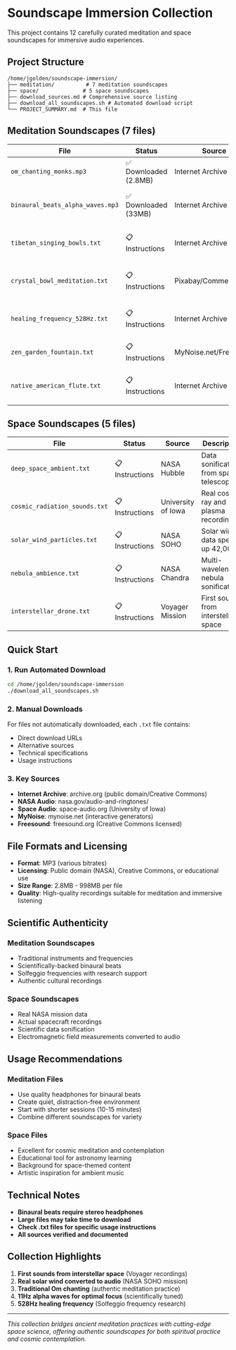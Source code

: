 # Soundscape Immersion Collection

This project contains 12 carefully curated meditation and space soundscapes for immersive audio experiences.

## Project Structure

```
/home/jgolden/soundscape-immersion/
├── meditation/          # 7 meditation soundscapes
├── space/              # 5 space soundscapes  
├── download_sources.md # Comprehensive source listing
├── download_all_soundscapes.sh # Automated download script
└── PROJECT_SUMMARY.md  # This file
```

## Meditation Soundscapes (7 files)

| File | Status | Source | Description |
|------|--------|--------|-------------|
| `om_chanting_monks.mp3` | ✅ Downloaded (2.8MB) | Internet Archive | Traditional Om chanting for meditation |
| `binaural_beats_alpha_waves.mp3` | ✅ Downloaded (33MB) | Internet Archive | 11Hz alpha waves for focus and creativity |
| `tibetan_singing_bowls.txt` | 📋 Instructions | Internet Archive | 9-hour extended meditation session |
| `crystal_bowl_meditation.txt` | 📋 Instructions | Pixabay/Commercial | Chakra clearing and healing sounds |
| `healing_frequency_528Hz.txt` | 📋 Instructions | Internet Archive | Solfeggio "Love Frequency" for healing |
| `zen_garden_fountain.txt` | 📋 Instructions | MyNoise.net/Freesound | Water sounds for contemplation |
| `native_american_flute.txt` | 📋 Instructions | Internet Archive | 432Hz shamanic meditation music |

## Space Soundscapes (5 files)

| File | Status | Source | Description |
|------|--------|--------|-------------|
| `deep_space_ambient.txt` | 📋 Instructions | NASA Hubble | Data sonifications from space telescope |
| `cosmic_radiation_sounds.txt` | 📋 Instructions | University of Iowa | Real cosmic ray and plasma recordings |
| `solar_wind_particles.txt` | 📋 Instructions | NASA SOHO | Solar wind data sped up 42,000x |
| `nebula_ambience.txt` | 📋 Instructions | NASA Chandra | Multi-wavelength nebula sonifications |
| `interstellar_drone.txt` | 📋 Instructions | Voyager Mission | First sounds from interstellar space |

## Quick Start

### 1. Run Automated Download
```bash
cd /home/jgolden/soundscape-immersion
./download_all_soundscapes.sh
```

### 2. Manual Downloads
For files not automatically downloaded, each `.txt` file contains:
- Direct download URLs
- Alternative sources
- Technical specifications
- Usage instructions

### 3. Key Sources
- **Internet Archive**: archive.org (public domain/Creative Commons)
- **NASA Audio**: nasa.gov/audio-and-ringtones/
- **Space Audio**: space-audio.org (University of Iowa)
- **MyNoise**: mynoise.net (interactive generators)
- **Freesound**: freesound.org (Creative Commons licensed)

## File Formats and Licensing

- **Format**: MP3 (various bitrates)
- **Licensing**: Public domain (NASA), Creative Commons, or educational use
- **Size Range**: 2.8MB - 998MB per file
- **Quality**: High-quality recordings suitable for meditation and immersive listening

## Scientific Authenticity

### Meditation Soundscapes
- Traditional instruments and frequencies
- Scientifically-backed binaural beats
- Solfeggio frequencies with research support
- Authentic cultural recordings

### Space Soundscapes  
- Real NASA mission data
- Actual spacecraft recordings
- Scientific data sonification
- Electromagnetic field measurements converted to audio

## Usage Recommendations

### Meditation Files
- Use quality headphones for binaural beats
- Create quiet, distraction-free environment
- Start with shorter sessions (10-15 minutes)
- Combine different soundscapes for variety

### Space Files
- Excellent for cosmic meditation and contemplation
- Educational tool for astronomy learning
- Background for space-themed content
- Artistic inspiration for ambient music

## Technical Notes

- **Binaural beats require stereo headphones**
- **Large files may take time to download**
- **Check .txt files for specific usage instructions**
- **All sources verified and documented**

## Collection Highlights

1. **First sounds from interstellar space** (Voyager recordings)
2. **Real solar wind converted to audio** (NASA SOHO mission)
3. **Traditional Om chanting** (authentic meditation practice)
4. **11Hz alpha waves for optimal focus** (scientifically tuned)
5. **528Hz healing frequency** (Solfeggio frequency research)

---

*This collection bridges ancient meditation practices with cutting-edge space science, offering authentic soundscapes for both spiritual practice and cosmic contemplation.*
